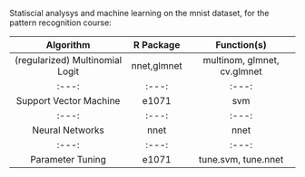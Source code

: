 Statiscial analysys and machine learning on the mnist dataset, for the pattern recognition course:

| Algorithm | R Package | Function(s) |
| :---: | :---: | :---: |
| (regularized) Multinomial Logit | nnet,glmnet | multinom, glmnet, cv.glmnet |
| :---: | :---: | :---: |
| Support Vector Machine | e1071  | svm |
| :---: | :---: | :---: |
| Neural Networks | nnet | nnet |
| :---: | :---: | :---: |
| Parameter Tuning | e1071  | tune.svm, tune.nnet |
